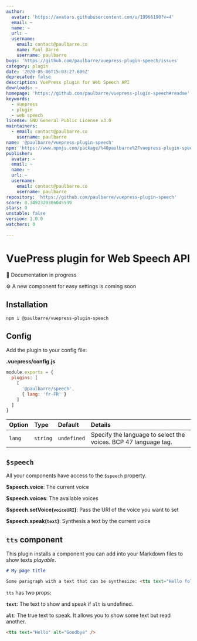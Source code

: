 ```yaml
---
author:
  avatar: 'https://avatars.githubusercontent.com/u/19966190?v=4'
  email: ~
  name: ~
  url: ~
  username:
    email: contact@paulbarre.co
    name: Paul Barré
    username: paulbarre
bugs: 'https://github.com/paulbarre/vuepress-plugin-speech/issues'
category: plugin
date: '2020-05-06T15:03:27.696Z'
deprecated: false
description: VuePress plugin for Web Speech API
downloads: ~
homepage: 'https://github.com/paulbarre/vuepress-plugin-speech#readme'
keywords:
  - vuepress
  - plugin
  - web speech
license: GNU General Public License v3.0
maintainers:
  - email: contact@paulbarre.co
    username: paulbarre
name: '@paulbarre/vuepress-plugin-speech'
npm: 'https://www.npmjs.com/package/%40paulbarre%2Fvuepress-plugin-speech'
publisher:
  avatar: ~
  email: ~
  name: ~
  url: ~
  username:
    email: contact@paulbarre.co
    username: paulbarre
repository: 'https://github.com/paulbarre/vuepress-plugin-speech'
score: 0.3492320386045539
stars: 0
unstable: false
version: 1.0.0
watchers: 0

---
```


# VuePress plugin for Web Speech API

🚧 Documentation in progress

⚙️ A new component for easy settings is coming soon

## Installation

```
npm i @paulbarre/vuepress-plugin-speech
```

## Config

Add the plugin to your config file:

**.vuepress/config.js**

```js
module.exports = {
  plugins: [
    [
      '@paulbarre/speech',
      { lang: 'fr-FR' }
    ]
  ]
}
```

|Option|Type|Default|Details|
|:-|:-|:-|:-|
|`lang`|`string`|`undefined`|Specify the language to select the voices. BCP 47 language tag.|

## `$speech`

All your components have access to the `$speech` property.

**$speech.voice**: The current voice

**$speech.voices**: The available voices

**$speech.setVoice(`voiceURI`)**: Pass the URI of the voice you want to set

**$speech.speak(`text`)**: Synthesis a text by the current voice

## `tts` component

This plugin installs a component you can add into your Markdown files to show texts _playable_.

```md
# My page title

Some paragraph with a text that can be synthesize: <tts text="Hello folks!" />
```

`tts` has two props:

**`text`**: The text to show and speak if `alt` is undefined.

**`alt`**: The true text to speak. It allows you to show some text but read another.

```md
<tts text="Hello" alt="Goodbye" />
```